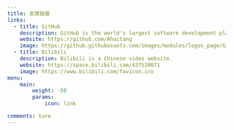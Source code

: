 ```yaml
---
title: 友情链接
links:
  - title: GitHub
    description: GitHub is the world's largest software development platform.
    website: https://github.com/Ahaitang
    image: https://github.githubassets.com/images/modules/logos_page/GitHub-Mark.png
  - title: Bilibili
    description: Bilibili is a Chinese video website.
    website: https://space.bilibili.com/437520071
    image: https://www.bilibili.com/favicon.ico
menu:
    main: 
        weight: -50
        params:
            icon: link

comments: ture
---
```

